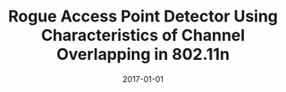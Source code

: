 ---
title: "Rogue Access Point Detector Using Characteristics of Channel Overlapping in 802.11n"
collection: publications
permalink: /publication/2017-01-01-Rogue-Access-Point-Detector-Using-Characteristics-of-Channel-Overlapping-in-80211n
date: 2017-01-01
venue: 'In the proceedings of 37th IEEE International Conference on Distributed Computing Systems, ICDCS 2017, Atlanta, GA, USA, June 5-8, 2017'
paperurl: 'https://doi.org/10.1109/ICDCS.2017.153'
citation: ' RhongHo Jang,  Jeonil Kang,  David Mohaisen,  DaeHun Nyang, &quot;Rogue Access Point Detector Using Characteristics of Channel Overlapping in 802.11n.&quot; In the proceedings of 37th IEEE International Conference on Distributed Computing Systems, <span color"red">ICDCS</span>, Atlanta, GA, USA, 2017.'
---